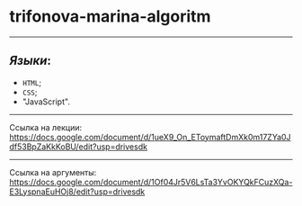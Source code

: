 # trifonova-marina-algoritm
____
## ***Языки***:

- `HTML`;
- `CSS`;
- "JavaScript".

____
Ссылка на лекции: https://docs.google.com/document/d/1ueX9_On_EToymaftDmXk0m17ZYa0Jdf53BpZaKkKoBU/edit?usp=drivesdk
____
Ссылка на аргументы:
https://docs.google.com/document/d/1Of04Jr5V6LsTa3YvOKYQkFCuzXQa-E3LyspnaEuHOj8/edit?usp=drivesdk
